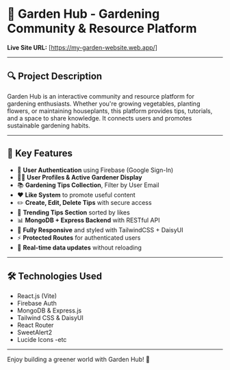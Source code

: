 # 🌿 Garden Hub - Gardening Community & Resource Platform

**Live Site URL:** [https://my-garden-website.web.app/]

---

## 🔍 Project Description

Garden Hub is an interactive community and resource platform for gardening enthusiasts. Whether you're growing vegetables, planting flowers, or maintaining houseplants, this platform provides tips, tutorials, and a space to share knowledge. It connects users and promotes sustainable gardening habits.

---

## 🚀 Key Features

- 🔐 **User Authentication** using Firebase (Google Sign-In)
- 🧑‍🌾 **User Profiles & Active Gardener Display**
- 📚 **Gardening Tips Collection**, Filter by User Email
- ❤️ **Like System** to promote useful content
- ✏️ **Create, Edit, Delete Tips** with secure access
- 🌱 **Trending Tips Section** sorted by likes
- 📊 **MongoDB + Express Backend** with RESTful API
- 🎨 **Fully Responsive** and styled with TailwindCSS + DaisyUI
- ⚡ **Protected Routes** for authenticated users
- 🔄 **Real-time data updates** without reloading

---

## 🛠️ Technologies Used

- React.js (Vite)
- Firebase Auth
- MongoDB & Express.js
- Tailwind CSS & DaisyUI
- React Router
- SweetAlert2
- Lucide Icons
-etc
---

Enjoy building a greener world with Garden Hub! 🌿
